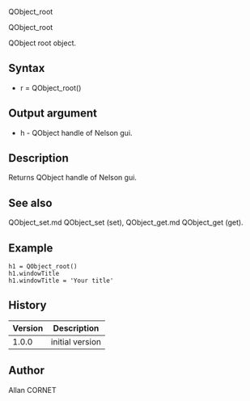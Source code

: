 



QObject_root


QObject_root

QObject root object.

## Syntax

- r = QObject_root()

## Output argument

 - h - QObject handle of Nelson gui.

## Description


  <p>Returns QObject handle of Nelson gui.</p>


## See also

QObject_set.md QObject_set (set), QObject_get.md QObject_get (get).
## Example

```Nelson
h1 = QObject_root()
h1.windowTitle
h1.windowTitle = 'Your title'
```

## History

|Version|Description|
|------|------|
|1.0.0|initial version|


## Author

Allan CORNET



